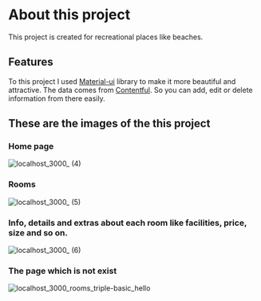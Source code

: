 # About this project

This project is created for recreational places like beaches.

## Features

To this project I used [Material-ui](https://mui.com/) library to make it more beautiful and attractive.
The data comes from [Contentful](https://www.contentful.com/). So you can add, edit or delete information from there easily.

## These are the images of the this project

### Home page

![localhost_3000_ (4)](https://user-images.githubusercontent.com/75462686/144903637-c813133d-b683-4720-a91e-fbcd20a6310c.png)

### Rooms

![localhost_3000_ (5)](https://user-images.githubusercontent.com/75462686/144903753-8a70ba3b-49ce-4642-bc57-7ef5655b95d3.png)

### Info, details and extras about each room like facilities, price, size and so on.

![localhost_3000_ (6)](https://user-images.githubusercontent.com/75462686/144903802-cbf2dd33-6765-400c-8cdb-7220ce5eeb9c.png)

### The page which is not exist

![localhost_3000_rooms_triple-basic_hello](https://user-images.githubusercontent.com/75462686/144903838-46110d3f-63c7-415d-b72d-dcf142f2da49.png)
